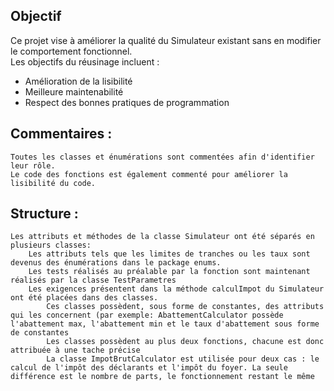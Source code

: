 ## Objectif

Ce projet vise à améliorer la qualité du Simulateur existant sans en modifier le comportement fonctionnel.  
Les objectifs du réusinage incluent :
- Amélioration de la lisibilité
- Meilleure maintenabilité
- Respect des bonnes pratiques de programmation


## Commentaires :              
	Toutes les classes et énumérations sont commentées afin d'identifier leur rôle. 
	Le code des fonctions est également commenté pour améliorer la lisibilité du code.

## Structure :                  
	Les attributs et méthodes de la classe Simulateur ont été séparés en plusieurs classes: 
		Les attributs tels que les limites de tranches ou les taux sont devenus des énumérations dans le package enums.
		Les tests réalisés au préalable par la fonction sont maintenant réalisés par la classe TestParametres
		Les exigences présentent dans la méthode calculImpot du Simulateur ont été placées dans des classes.
			Ces classes possèdent, sous forme de constantes, des attributs qui les concernent (par exemple: AbattementCalculator possède l'abattement max, l'abattement min et le taux d'abattement sous forme de constantes
			Les classes possèdent au plus deux fonctions, chacune est donc attribuée à une tache précise
			La classe ImpotBrutCalculator est utilisée pour deux cas : le calcul de l'impôt des déclarants et l'impôt du foyer. La seule différence est le nombre de parts, le fonctionnement restant le même
